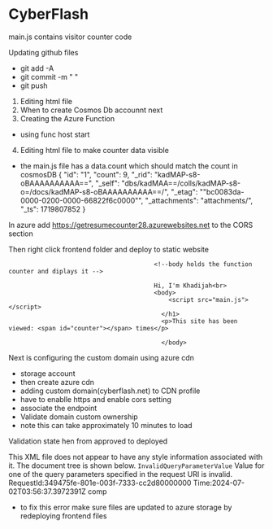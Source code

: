 # CyberFlash
 main.js contains visitor counter code 

Updating github files 
- git add -A
- git commit -m " " 
- git push 

1. Editing html file 
2. When to create Cosmos Db accounnt next 
3. Creating the Azure Function
- using func host start 
4. Editing html file to make counter data visible
- the main.js file has a data.count which should match the count in cosmosDB
{
    "id": "1",
    "count": 9,
    "_rid": "kadMAP-s8-oBAAAAAAAAAA==",
    "_self": "dbs/kadMAA==/colls/kadMAP-s8-o=/docs/kadMAP-s8-oBAAAAAAAAAA==/",
    "_etag": "\"bc0083da-0000-0200-0000-66822f6c0000\"",
    "_attachments": "attachments/",
    "_ts": 1719807852
}


In azure add https://getresumecounter28.azurewebsites.net
to the CORS section

Then right click frontend folder and deploy to static website 




                                            <!--body holds the function counter and diplays it -->

                                            Hi, I'm Khadijah<br>
                                            <body>
                                                <script src="main.js"></script>
                                              </h1>
                                              <p>This site has been viewed: <span id="counter"></span> times</p>
                                              
                                              </body>


Next is configuring the custom domain using azure cdn
- storage account  
- then create azure cdn
- adding custom domain(cyberflash.net) to CDN profile
- have to enablle https and enable cors setting 
- associate the endpoint 
- Validate domain custom ownership
-   note this can take approximately 10 minutes to load 

Validation state hen from approved to deployed



This XML file does not appear to have any style information associated with it. The document tree is shown below.
<Error>
<Code>InvalidQueryParameterValue</Code>
<Message>Value for one of the query parameters specified in the request URI is invalid. RequestId:349475fe-801e-003f-7333-cc2d80000000 Time:2024-07-02T03:56:37.3972391Z</Message>
<QueryParameterName>comp</QueryParameterName>
<QueryParameterValue/>
<Reason/>
</Error>

- to fix this error make sure files are updated to azure storage by redeploying frontend files 